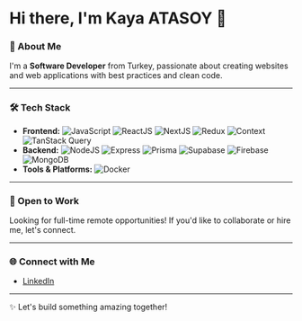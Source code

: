 # Hi there, I'm Kaya ATASOY 👋

### 🌟 About Me
I'm a **Software Developer** from Turkey, passionate about creating websites and web applications with best practices and clean code.

---

### 🛠️ Tech Stack
- **Frontend:** ![JavaScript](https://img.shields.io/badge/JavaScript-F7DF1E?style=for-the-badge&logo=javascript&logoColor=black) ![ReactJS](https://img.shields.io/badge/React-61DAFB?style=for-the-badge&logo=react&logoColor=black) ![NextJS](https://img.shields.io/badge/Next.js-000000?style=for-the-badge&logo=next.js&logoColor=white) ![Redux](https://img.shields.io/badge/Redux-764ABC?style=for-the-badge&logo=redux&logoColor=white) ![Context](https://img.shields.io/badge/React_Context-61DAFB?style=for-the-badge&logo=react&logoColor=black) ![TanStack Query](https://img.shields.io/badge/TanStack_Query-0075FF?style=for-the-badge&logo=graphql&logoColor=white)
- **Backend:** ![NodeJS](https://img.shields.io/badge/Node.js-339933?style=for-the-badge&logo=node.js&logoColor=white) ![Express](https://img.shields.io/badge/Express-000000?style=for-the-badge&logo=express&logoColor=white) ![Prisma](https://img.shields.io/badge/Prisma-2D3748?style=for-the-badge&logo=prisma&logoColor=white) ![Supabase](https://img.shields.io/badge/Supabase-3ECF8E?style=for-the-badge&logo=supabase&logoColor=white) ![Firebase](https://img.shields.io/badge/Firebase-FFCA28?style=for-the-badge&logo=firebase&logoColor=black) ![MongoDB](https://img.shields.io/badge/MongoDB-47A248?style=for-the-badge&logo=mongodb&logoColor=white)
- **Tools & Platforms:** ![Docker](https://img.shields.io/badge/Docker-2496ED?style=for-the-badge&logo=docker&logoColor=white)

---

### 💼 Open to Work
Looking for full-time remote opportunities! If you'd like to collaborate or hire me, let's connect.

---

### 🌐 Connect with Me
- [LinkedIn](https://www.linkedin.com/in/kaya-atasoy-906786257/)
---

✨ Let's build something amazing together!
